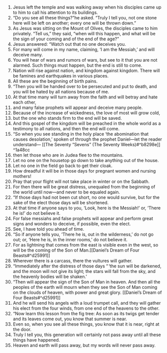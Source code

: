 1. Jesus left the temple and was walking away when his disciples came up to him to call his attention to its buildings. 
2. “Do you see all these things?”he asked. “Truly I tell you, not one stone here will be left on another; every one will be thrown down.”
3. As Jesus was sitting on the Mount of Olives, the disciples came to him privately. “Tell us,” they said, “when will this happen, and what will be the sign of your coming and of the end of the age?”
4. Jesus answered: “Watch out that no one deceives you.
5. For many will come in my name, claiming, ‘I am the Messiah,’ and will deceive many.
6. You will hear of wars and rumors of wars, but see to it that you are not alarmed. Such things must happen, but the end is still to come.
7. Nation will rise against nation, and kingdom against kingdom. There will be famines and earthquakes in various places.
8. All these are the beginning of birth pains.
9.  “Then you will be handed over to be persecuted and put to death, and you will be hated by all nations because of me.
10. At that time many will turn away from the faith and will betray and hate each other,
11. and many false prophets will appear and deceive many people.
12. Because of the increase of wickedness, the love of most will grow cold,
13. but the one who stands firm to the end will be saved.
14. And this gospel of the kingdom will be preached in the whole world as a testimony to all nations, and then the end will come.
15.  “So when you see standing in the holy place ‘the abomination that causes desolation,’ spoken of through the prophet Daniel—let the reader understand— [[The Seventy “Sevens” (The Seventy Weeks)#^b8298e]] ^1a48cc
16. then let those who are in Judea flee to the mountains.
17. Let no one on the housetop go down to take anything out of the house.
18. Let no one in the field go back to get their cloak.
19. How dreadful it will be in those days for pregnant women and nursing mothers!
20. Pray that your flight will not take place in winter or on the Sabbath.
21. For then there will be great distress, unequaled from the beginning of the world until now—and never to be equaled again.
22.  “If those days had not been cut short, no one would survive, but for the sake of the elect those days will be shortened.
23. At that time if anyone says to you, ‘Look, here is the Messiah!’ or, ‘There he is!’ do not believe it.
24. For false messiahs and false prophets will appear and perform great signs and wonders to deceive, if possible, even the elect.
25. See, I have told you ahead of time.
26.  “So if anyone tells you, ‘There he is, out in the wilderness,’ do not go out; or, ‘Here he is, in the inner rooms,’ do not believe it.
27. For as lightning that comes from the east is visible even in the west, so will be the coming of the Son of Man.[[Daniel’s Dream of Four Beasts#^d25991]]
28. Wherever there is a carcass, there the vultures will gather.
29.  “Immediately after the distress of those days “ ‘the sun will be darkened, and the moon will not give its light; the stars will fall from the sky, and the heavenly bodies will be shaken.’
30.  “Then will appear the sign of the Son of Man in heaven. And then all the peoples of the earth will mourn when they see the Son of Man coming on the clouds of heaven, with power and great glory.  [[Daniel’s Dream of Four Beasts#^d25991]]
31. And he will send his angels with a loud trumpet call, and they will gather his elect from the four winds, from one end of the heavens to the other.
32.  “Now learn this lesson from the fig tree: As soon as its twigs get tender and its leaves come out, you know that summer is near.
33. Even so, when you see all these things, you know that it is near, right at the door.
34. Truly I tell you, this generation will certainly not pass away until all these things have happened.
35. Heaven and earth will pass away, but my words will never pass away.
